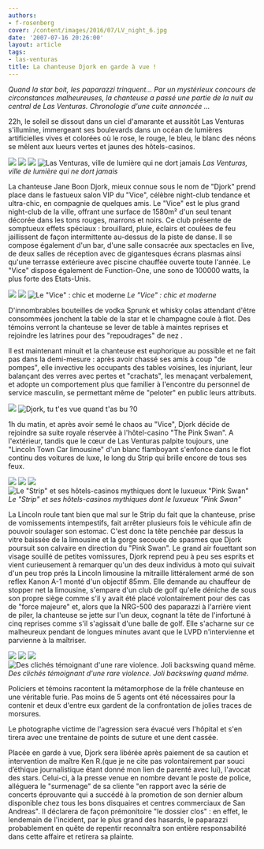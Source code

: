 ```yaml
---
authors:
- f-rosenberg
cover: /content/images/2016/07/LV_night_6.jpg
date: '2007-07-16 20:26:00'
layout: article
tags:
- las-venturas
title: La chanteuse Djork en garde à vue !
---
```



_Quand la star boit, les paparazzi trinquent... Par un mystérieux concours de circonstances malheureuses, la chanteuse a passé une partie de la nuit au central de Las Venturas. Chronologie d'une cuite annoncée ..._

22h, le soleil se dissout dans un ciel d'amarante et aussitôt Las Venturas s'illumine, immergeant ses boulevards dans un océan de lumières artificielles vives et colorées où le rose, le rouge, le bleu, le blanc des néons se mêlent aux lueurs vertes et jaunes des hôtels-casinos.

![](/content/images/2016/07/LV_night_6.jpg)
![](/content/images/2016/07/LV_night1.jpg)
![](/content/images/2016/07/LV_night_7.jpg)
![Las Venturas, ville de lumière qui ne dort jamais](/content/images/2016/07/LV_night_2.jpg)
_Las Venturas, ville de lumière qui ne dort jamais_

La chanteuse Jane Boon Djork, mieux connue sous le nom de "Djork" prend place dans le fastueux salon VIP du "Vice", célèbre night-club tendance et ultra-chic, en compagnie de quelques amis. Le "Vice" est le plus grand night-club de la ville, offrant une surface de 1580m² d'un seul tenant décorée dans les tons rouges, marrons et noirs. Ce club présente de somptueux effets spéciaux : brouillard, pluie, éclairs et coulées de feu jaillissent de façon intermittente au-dessus de la piste de danse. Il se compose également d'un bar, d'une salle consacrée aux spectacles en live, de deux salles de réception avec de gigantesques écrans plasmas ainsi qu'une terrasse extérieure avec piscine chauffée ouverte toute l'année. Le "Vice" dispose également de Function-One, une sono de 100000 watts, la plus forte des Etats-Unis.

![](/content/images/2016/07/le_vice_LV.jpg)
![](/content/images/2016/07/le_vice_interieur.jpg)
![Le "Vice" : chic et moderne](/content/images/2016/07/le_vice_interieur_2.jpg)
_Le "Vice" : chic et moderne_

D'innombrables bouteilles de vodka Sprunk et whisky colas attendant d'être consommées jonchent la table de la star et le champagne coule à flot. Des témoins verront la chanteuse se lever de table à maintes reprises et rejoindre les latrines pour des "repoudrages" de nez .

Il est maintenant minuit et la chanteuse est euphorique au possible et ne fait pas dans la demi-mesure : après avoir chassé ses amis à coup "de pompes", elle invective les occupants des tables voisines, les injuriant, leur balançant des verres avec pertes et "crachats", les menaçant verbalement, et adopte un comportement plus que familier à l'encontre du personnel de service masculin, se permettant même de "peloter" en public leurs attributs.

![](/content/images/2016/07/le_vice_ivre.jpg)
![Djork, tu t'es vue quand t'as bu ?](/content/images/2016/07/le_vice_ivre_2.jpg)0

1h du matin, et après avoir semé le chaos au "Vice", Djork décide de rejoindre sa suite royale réservée à l'hôtel-casino "The Pink Swan". A l'extérieur, tandis que le cœur de Las Venturas palpite toujours, une "Lincoln Town Car limousine" d'un blanc flamboyant s'enfonce dans le flot continu des voitures de luxe, le long du Strip qui brille encore de tous ses feux.

![](/content/images/2016/07/le_strip.jpg)
![](/content/images/2016/07/LV_night_4.jpg)
![](/content/images/2016/07/LV_night_5.jpg)
![Le "Strip" et ses hôtels-casinos mythiques dont le luxueux "Pink Swan"](/content/images/2016/07/thepinkswan_1.jpg)
_Le "Strip" et ses hôtels-casinos mythiques dont le luxueux "Pink Swan"_

La Lincoln roule tant bien que mal sur le Strip du fait que la chanteuse, prise de vomissements intempestifs, fait arrêter plusieurs fois le véhicule afin de pouvoir soulager son estomac. C'est donc la tête penchée par dessus la vitre baissée de la limousine et la gorge secouée de spasmes que Djork poursuit son calvaire en direction du "Pink Swan". Le grand air fouettant son visage souillé de petites vomissures, Djork reprend peu à peu ses esprits et vient curieusement à remarquer qu'un des deux individus à moto qui suivait d'un peu trop prés la Lincoln limousine la mitraille littéralement armé de son reflex Kanon A-1 monté d'un objectif 85mm. Elle demande au chauffeur de stopper net la limousine, s'empare d'un club de golf qu'elle déniche de sous son propre siège comme s'il y avait été placé volontairement pour des cas de "force majeure" et, alors que la NRG-500 des paparazzi à l'arrière vient de piler, la chanteuse se jette sur l'un deux, cognant la tête de l'infortuné à cinq reprises comme s'il s'agissait d'une balle de golf. Elle s'acharne sur ce malheureux pendant de longues minutes avant que le LVPD n'intervienne et parvienne à la maîtriser.

![](/content/images/2016/07/agression1.jpg)
![](/content/images/2016/07/agression2.jpg)
![](/content/images/2016/07/agression_3.jpg)
![Des clichés témoignant d'une rare violence. Joli backswing quand même.](/content/images/2016/07/agression_4.jpg)
_Des clichés témoignant d'une rare violence. Joli backswing quand même._

Policiers et témoins racontent la métamorphose de la frêle chanteuse en une véritable furie. Pas moins de 5 agents ont été nécessaires pour la contenir et deux d'entre eux gardent de la confrontation de jolies traces de morsures.

Le photographe victime de l'agression sera évacué vers l'hôpital et s'en tirera avec une trentaine de points de suture et une dent cassée.

Placée en garde à vue, Djork sera libérée après paiement de sa caution et intervention de maître Ken R.(que je ne cite pas volontairement par souci d’éthique journalistique étant donné mon lien de parenté avec lui), l'avocat des stars. Celui-ci, à la presse venue en nombre devant le poste de police, alléguera le "surmenage" de sa cliente "en rapport avec la série de concerts éprouvante qui a succédé à la promotion de son dernier album disponible chez tous les bons disquaires et centres commerciaux de San Andreas". Il déclarera de façon prémonitoire "le dossier clos" : en effet, le lendemain de l'incident, par le plus grand des hasards, le paparazzi probablement en quête de repentir reconnaîtra son entière responsabilité dans cette affaire et retirera sa plainte.